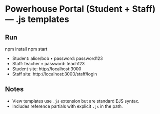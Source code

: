 # Powerhouse Portal (Student + Staff) — .js templates
## Run
npm install
npm start
- Student: alice/bob  • password: password123
- Staff: teacher      • password: teach123
- Student site: http://localhost:3000
- Staff site: http://localhost:3000/staff/login

## Notes
- View templates use `.js` extension but are standard EJS syntax.
- Includes reference partials with explicit `.js` in the path.
